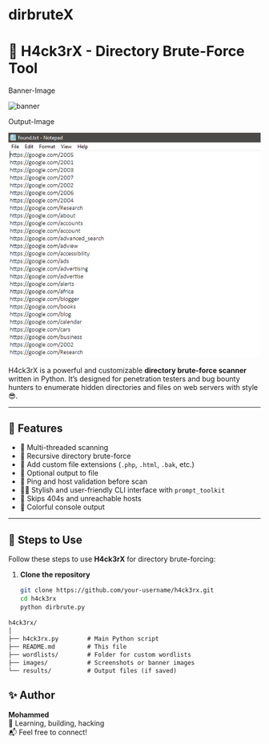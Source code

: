 # dirbruteX

# 🚀 H4ck3rX - Directory Brute-Force Tool

Banner-Image

![banner](images/banner.png)

Output-Image

![banner](images/image2.PNG)

H4ck3rX is a powerful and customizable **directory brute-force scanner** written in Python. It’s designed for penetration testers and bug bounty hunters to enumerate hidden directories and files on web servers with style 😎.

---

## 🧠 Features

- 🧵 Multi-threaded scanning
- 🔁 Recursive directory brute-force
- 🧾 Add custom file extensions (`.php`, `.html`, `.bak`, etc.)
- 💾 Optional output to file
- 🔎 Ping and host validation before scan
- 🧑‍💻 Stylish and user-friendly CLI interface with `prompt_toolkit`
- 🚫 Skips 404s and unreachable hosts
- 🎨 Colorful console output

---

## 🚀 Steps to Use

Follow these steps to use **H4ck3rX** for directory brute-forcing:

1. **Clone the repository**
   ```bash
   git clone https://github.com/your-username/h4ck3rx.git
   cd h4ck3rx
   python dirbrute.py

```
h4ck3rx/
│
├── h4ck3rx.py        # Main Python script
├── README.md         # This file
├── wordlists/        # Folder for custom wordlists
├── images/           # Screenshots or banner images
└── results/          # Output files (if saved)
```

## ✨ Author

**Mohammed**  
🧠 Learning, building, hacking  
📬 Feel free to connect!
